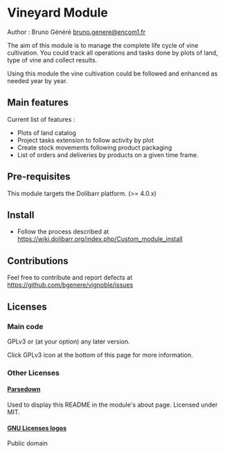 Vineyard Module 
========================================

Author : Bruno Généré      <bruno.genere@encom1.fr>


The aim of this module is to manage the complete life cycle of vine cultivation.
You could track all operations and tasks done by plots of land, type of vine and collect results.

Using this module the vine cultivation could be followed and enhanced as needed year by year. 

Main features
--------------------

Current list of features :

- Plots of land catalog
- Project tasks extension to follow activity by plot
- Create stock movements following product packaging  
- List of orders and deliveries by products on a given time frame.


Pre-requisites
-----------------------

This module targets the Dolibarr platform. (>= 4.0.x)


Install
-------

- Follow the process described at <https://wiki.dolibarr.org/index.php/Custom_module_install>

Contributions
-------------

Feel free to contribute and report defects at <https://github.com/bgenere/vignoble/issues>

Licenses
--------

### Main code

GPLv3 or (at your option) any later version.

Click GPLv3 icon at the bottom of this page for more information.

### Other Licenses

#### [Parsedown](http://parsedown.org/)

Used to display this README in the module's about page.
Licensed under MIT.

#### [GNU Licenses logos](https://www.gnu.org/graphics/license-logos.html)

Public domain

